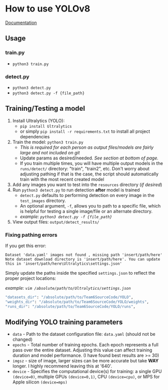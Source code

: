 # How to use YOLOv8
[Documentation](https://docs.ultralytics.com/)

## Usage
### train.py
* `python3 train.py`

### detect.py
* `python3 detect.py`
* `python3 detect.py -f {file_path}`

## Training/Testing a model
1. Install Ultralytics (YOLO): 
   - `pip install Ultralytics`
   - or simply `pip install -r requirements.txt` to install all project dependencies
2. Train the model: `python3 train.py` 
   - *This is required for each person as output files/models are fairly large and not included on git*
   - Update params as desired/needed. *See section at bottom of page.*
   - If you train multiple times, you will have multiple output models in the `runs/detect/` directory: "train", "train2", etc. Don't worry about adjusting pathing if that is the case, the script should automatically train with the most recent created model
3. Add any images you want to test into the `resources` directory (*if desired*)
4. Run `python3 detect.py` to run detection **after** model is trained
   - `detect.py` defaults to performing detection on every image in the `test_images` directory. 
   - An optional argument, `-f`, allows you to path to a specific file, which is helpful for testing a single image/file or an alternate directory. 
   - *example: `python3 detect.py -f {file_path}`*
5. View output files: `output/detect_results/`

### Fixing pathing errors
If you get this error:
```
Dataset 'data.yaml' images not found , missing path 'insert/path/here'
Note dataset download directory is 'insert/path/here'. You can update this in 'insert/path/here\Ultralytics\settings.json'
```

Simply update the paths inside the specified `settings.json` to reflect the proper project locations:

*example: `vim /absolute/path/to/Ultralytics/settings.json`*
```bash
"datasets_dir": "/absolute/path/to/Team6SourceCode/YOLO",
"weights_dir": "/absolute/path/to/Team6SourceCode/YOLO/weights",
"runs_dir": "/absolute/path/to/Team6SourceCode/YOLO/runs",
```

## Modifying YOLO training parameters
* `data` - Path to the dataset configuration file: `data.yaml` (should not be changed)
* `epochs` - Total number of training epochs. Each epoch represents a full pass over the entire dataset. Adjusting this value can affect training duration and model performance. (I have found best results are >= 30)
* `imgsz` - size of image, larger sizes can be more accurate but take **WAY** longer. I highly recommend leaving this at '640'.
* `device` - Specifies the computational device(s) for training: a single GPU `(device=0)`, multiple GPUs `(device=0,1)`, CPU `(device=cpu)`, or MPS for Apple silicon `(device=mps)`
